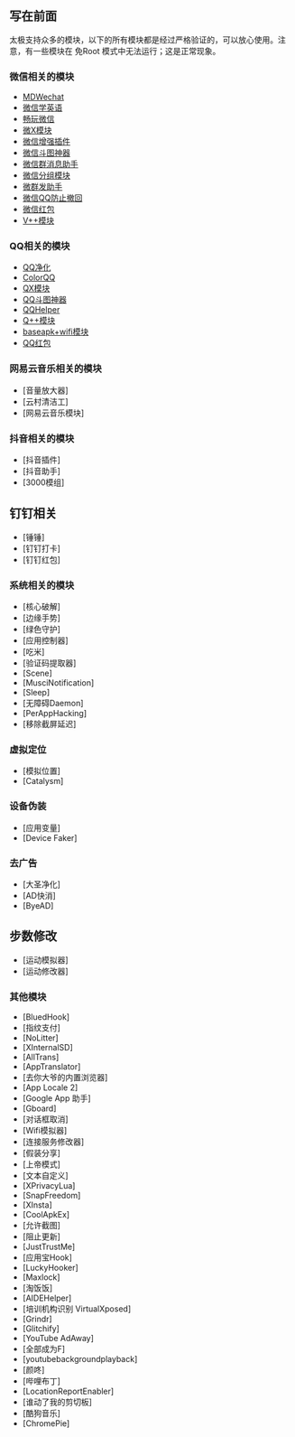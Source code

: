 ## 写在前面

太极支持众多的模块，以下的所有模块都是经过严格验证的，可以放心使用。注意，有一些模块在 免Root 模式中无法运行；这是正常现象。

### 微信相关的模块

- [MDWechat][MDWechat]
- [微信学英语][微信学英语]
- [畅玩微信][畅玩微信]
- [微X模块][微X模块]
- [微信增强插件][微信增强插件]
- [微信斗图神器][微信斗图神器]
- [微信群消息助手][微信群消息助手]
- [微信分组模块][微信分组模块]
- [微群发助手][微群发助手]
- [微信QQ防止撤回][微信QQ防止撤回]
- [微信红包][微信红包]
- [V++模块][V++模块]

### QQ相关的模块

- [QQ净化][QQ净化]
- [ColorQQ][ColorQQ]
- [QX模块][QX模块]
- [QQ斗图神器][QQ斗图神器]
- [QQHelper][QQHelper]
- [Q++模块][Q++模块]
- [baseapk+wifi模块][baseapk+wifi模块]
- [QQ红包][QQ红包]

### 网易云音乐相关的模块

- [音量放大器]
- [云村清洁工]
- [网易云音乐模块]

### 抖音相关的模块

- [抖音插件]
- [抖音助手]
- [3000模组]

## 钉钉相关

- [锤锤]
- [钉钉打卡]
- [钉钉红包]

### 系统相关的模块

- [核心破解]
- [边缘手势]
- [绿色守护]
- [应用控制器]
- [吃米]
- [验证码提取器]
- [Scene]
- [MusciNotification]
- [Sleep]
- [无障碍Daemon]
- [PerAppHacking]
- [移除截屏延迟]

### 虚拟定位

- [模拟位置]
- [Catalysm]

### 设备伪装

- [应用变量]
- [Device Faker]

### 去广告

- [大圣净化]
- [AD快消]
- [ByeAD]

## 步数修改

- [运动模拟器]
- [运动修改器]

### 其他模块

- [BluedHook]
- [指纹支付]
- [NoLitter]
- [XInternalSD]
- [AllTrans]
- [AppTranslator]
- [去你大爷的内置浏览器]
- [App Locale 2]
- [Google App 助手]
- [Gboard]
- [对话框取消]
- [Wifi模拟器]
- [连接服务修改器]
- [假装分享]
- [上帝模式]
- [文本自定义]
- [XPrivacyLua]
- [SnapFreedom]
- [XInsta]
- [CoolApkEx]
- [允许截图]
- [阻止更新]
- [JustTrustMe]
- [应用宝Hook]
- [LuckyHooker]
- [Maxlock]
- [淘饭饭]
- [AIDEHelper]
- [培训机构识别 VirtualXposed]
- [Grindr]
- [Glitchify]
- [YouTube AdAway]
- [全部成为F]
- [youtubebackgroundplayback]
- [颜咚]
- [哔哩布丁]
- [LocationReportEnabler]
- [谁动了我的剪切板]
- [酷狗音乐]
- [ChromePie]

[MDWechat]: https://www.lanzous.com/i35s77a
[微信学英语]: https://www.lanzous.com/i32fype
[畅玩微信]: https://www.lanzous.com/i38cb0j
[微X模块]: https://www.lanzous.com/i2zjxkj
[微信增强插件]: https://www.lanzous.com/i34lp3g
[微信斗图神器]: https://www.lanzous.com/i34lp4h
[微信群消息助手]: https://www.lanzous.com/i38ccvg
[微信分组模块]: https://www.lanzous.com/i34lp5i
[微群发助手]: https://www.lanzous.com/i38ce5c
[微信QQ防止撤回]: https://www.lanzous.com/i2zjvre
[微信红包]: https://www.lanzous.com/i32fyod
[V++模块]: https://www.lanzous.com/i38cf6j

[QQ净化]: https://www.lanzous.com/i38chlg
[ColorQQ]: https://www.lanzous.com/i362ari
[QX模块]: https://www.lanzous.com/i2zjxfe
[QQ斗图神器]: https://www.lanzous.com/i38cj2j
[QQHelper]: https://www.lanzous.com/i34lqfe
[Q++模块]: https://www.lanzous.com/i38cjwj
[baseapk+wifi模块]: https://www.lanzous.com/i38cl4d
[QQ红包]: https://www.lanzous.com/i32fymb





